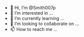 - 👋 Hi, I’m @Smith007p
- 👀 I’m interested in ...
- 🌱 I’m currently learning ...
- 💞️ I’m looking to collaborate on ...
- 📫 How to reach me ...

<!---
Smith007p/Smith007p is a ✨ special ✨ repository because its `README.md` (this file) appears on your GitHub profile.
You can click the Preview link to take a look at your changes.
--->
